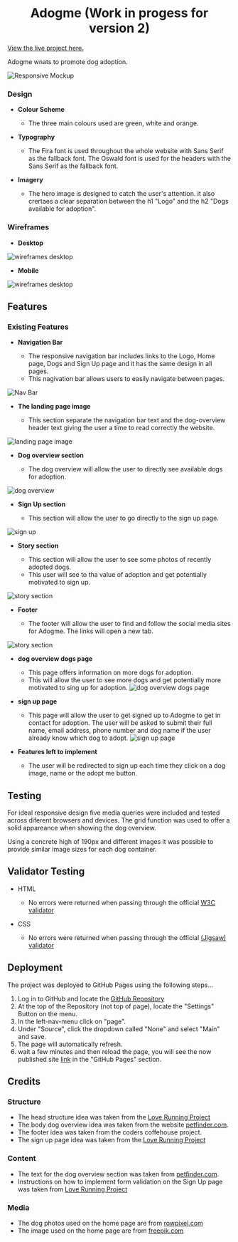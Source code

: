 <h1 align="center">Adogme (Work in progess for version 2)</h1>

[View the live project here.](https://adogme-ab0cc94632a0.herokuapp.com/)

Adogme wnats to promote dog adoption.

![Responsive Mockup](/media/adogme_mockup.PNG)

### Design

- __Colour Scheme__

  - The three main colours used are green, white and orange.

- __Typography__

  - The Fira font is used throughout the whole website with Sans Serif as the fallback font. The Oswald font is used for the headers with the Sans Serif as the fallback font.

- __Imagery__

  - The hero image is designed to catch the user's attention. it also crertaes a clear separation between the h1 "Logo" and the h2 "Dogs available for adoption".

### Wireframes

- __Desktop__

![wireframes desktop](/media/wireframes_pc.PNG)

- __Mobile__

![wireframes desktop](/media/wireframes_mobile.PNG)

## Features

### Existing Features

- __Navigation Bar__

  - The responsive navigation bar includes links to the Logo, Home page, Dogs and Sign Up page and it has the same design in all pages.
  - This nagivation bar allows users to easily navigate between pages. 

![Nav Bar](/media/nav_bar.PNG)

- __The landing page image__

  - This section separate the navigation bar text and the dog-overview header text giving the user a time to read correctly the website. 

![landing page image](/media/landing_page_image.PNG)

- __Dog overview section__

  - The dog overview will allow the user to directly see available dogs for adoption.

![dog overview](/media/dog_overview.PNG)

- __Sign Up section__

  - This section will allow the user to go directly to the sign up page.

![sign up](/media/sign_up.PNG)

- __Story section__

  - This section will allow the user to see some photos of recently adopted dogs.
  - This user will see to tha value of adoption and get potentially motivated to sign up.

![story section](/media/stories.PNG)

- __Footer__

  - The footer will allow the user to find and follow the social media sites for Adogme. The links will open a new tab.

![story section](/media/footer.PNG)

- __dog overview dogs page__

  - This page offers information on more dogs for adoption.
  - This will allow the user to see more dogs and get potentially more motivated to sing up for adoption.
![dog overview dogs page](/media/dog_overview_dogssite.PNG)

- __sign up page__

  - This page will allow the user to get signed up to Adogme to get in contact for adoption. The user will be asked to submit their full name, email address, phone number and dog name if the user already know which dog to adopt.
![sign up page](/media/signup_page.PNG)

- __Features left to implement__

  - The user will be redirected to sign up each time they click on a dog image, name or the adopt me button.

## Testing

For ideal responsive design five media queries were included and tested across diferent browsers and devices. The grid function was used to offer a solid appareance when showing the dog overview.

Using a concrete high of 190px and different images it was possible to provide similar image sizes for each dog container.

## Validator Testing

- HTML

  - No errors were returned when passing through the official [W3C validator](https://validator.w3.org/nu/?doc=https%3A%2F%2Fandresfgc.github.io%2Fp1%2Findex.html)

- CSS

  - No errors were returned when passing through the official [(Jigsaw) validator](https://jigsaw.w3.org/css-validator/validator)

## Deployment

The project was deployed to GitHub Pages using the following steps...

1. Log in to GitHub and locate the [GitHub Repository](https://github.com/andresfgc/p1)
2. At the top of the Repository (not top of page), locate the "Settings" Button on the menu.
3. In the left-nav-menu click on "page".
4. Under "Source", click the dropdown called "None" and select "Main" and save.
5. The page will automatically refresh.
6. wait a few minutes and then reload the page, you will see the now published site [link](https://andresfgc.github.io/p1/) in the "GitHub Pages" section.

## Credits

### Structure
- The head structure idea was taken from the [Love Running Project](https://github.com/Code-Institute-Solutions/love-running-2.0-sourcecode)
- The body dog overview idea was taken from the website [petfinder.com](https://www.petfinder.com/).
- The footer idea was taken from the coders coffehouse project.
- The sign up page idea was taken from the [Love Running Project](https://github.com/Code-Institute-Solutions/love-running-2.0-sourcecode)

### Content

- The text for the dog overview section was taken from [petfinder.com](https://www.petfinder.com/).
- Instructions on how to implement form validation on the Sign Up page was taken from [Love Running Project](https://github.com/Code-Institute-Solutions/love-running-2.0-sourcecode)

### Media

- The dog photos used on the home page are from [rowpixel.com](https://www.rawpixel.com/)
- The image used on the home page are from [freepik.com](https://www.freepik.com/)
